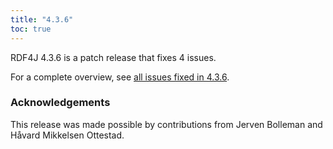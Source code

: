 ```yaml
---
title: "4.3.6"
toc: true
---
```

RDF4J 4.3.6 is a patch release that fixes 4 issues.

For a complete overview, see [all issues fixed in 4.3.6](https://github.com/eclipse/rdf4j/milestone/99?closed=1).

### Acknowledgements

This release was made possible by contributions from Jerven Bolleman and Håvard Mikkelsen Ottestad. 
